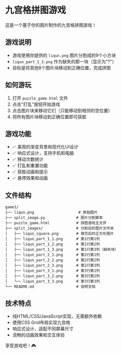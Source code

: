 # 九宫格拼图游戏

这是一个基于你的图片制作的九宫格拼图游戏！

## 游戏说明

- 游戏使用你提供的 `liqun.png` 图片分割成的9个小方块
- `liqun_part_1_3.png` 作为缺失的那一块（显示为"?"）
- 目标是将其他8个图片块移动到正确位置，完成拼图

## 如何游玩

1. 打开 `puzzle_game.html` 文件
2. 点击"打乱"按钮开始游戏
3. 点击图片块来移动它们（只能移动到相邻的空位置）
4. 将所有图片块移动到正确位置即可获胜

## 游戏功能

- ✅ 美观的渐变背景和现代化UI设计
- ✅ 响应式设计，支持手机和电脑
- ✅ 移动次数统计
- ✅ 打乱和重置功能
- ✅ 获胜动画和提示
- ✅ 悬停效果和动画

## 文件结构

```
game1/
├── liqun.png                    # 原始图片
├── split_image.py              # 图片分割脚本
├── puzzle_game.html            # 拼图游戏主文件
├── split_images/               # 分割后的图片文件夹
│   ├── liqun_square.png        # 填充后的正方形图片
│   ├── liqun_part_1_1.png      # 第1行第1列
│   ├── liqun_part_1_2.png      # 第1行第2列
│   ├── liqun_part_1_3.png      # 第1行第3列（缺失块）
│   ├── liqun_part_2_1.png      # 第2行第1列
│   ├── liqun_part_2_2.png      # 第2行第2列
│   ├── liqun_part_2_3.png      # 第2行第3列
│   ├── liqun_part_3_1.png      # 第3行第1列
│   ├── liqun_part_3_2.png      # 第3行第2列
│   └── liqun_part_3_3.png      # 第3行第3列
└── README.md                   # 说明文档
```

## 技术特点

- 纯HTML/CSS/JavaScript实现，无需额外依赖
- 使用CSS Grid布局实现九宫格
- 响应式设计，适配不同屏幕尺寸
- 流畅的动画效果和交互体验

享受游戏吧！🎮
